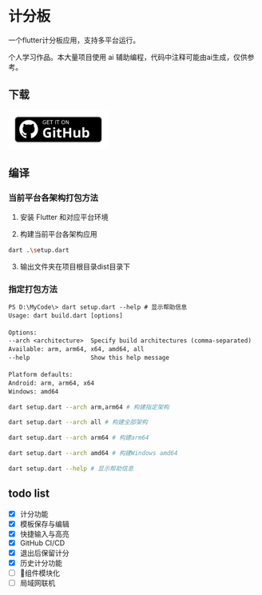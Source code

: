 # 计分板

一个flutter计分板应用，支持多平台运行。

个人学习作品。本大量项目使用 ai 辅助编程，代码中注释可能由ai生成，仅供参考。

## 下载

<a href="https://github.com/youzhiran/counters/releases"><img alt="Get it on GitHub" src="snapshots/get-it-on-github.svg" width="200px"/></a>


## 编译

### 当前平台各架构打包方法

1. 安装 Flutter 和对应平台环境

2. 构建当前平台各架构应用

  ```bash
  dart .\setup.dart
  ```

3. 输出文件夹在项目根目录dist目录下


### 指定打包方法


```txt
PS D:\MyCode\> dart setup.dart --help # 显示帮助信息
Usage: dart build.dart [options]

Options:
--arch <architecture>  Specify build architectures (comma-separated)
Available: arm, arm64, x64, amd64, all
--help                 Show this help message

Platform defaults:
Android: arm, arm64, x64
Windows: amd64
```



```bash
dart setup.dart --arch arm,arm64 # 构建指定架构
```

```bash
dart setup.dart --arch all # 构建全部架构
```

```bash
dart setup.dart --arch arm64 # 构建arm64
```

```bash
dart setup.dart --arch amd64 # 构建Windows amd64
```

```bash
dart setup.dart --help # 显示帮助信息
```

## todo list

- [x] 计分功能
- [x] 模板保存与编辑
- [x] 快捷输入与高亮
- [x] GitHub CI/CD
- [x] 退出后保留计分
- [x] 历史计分功能
- [ ] 🚧组件模块化
- [ ] 局域网联机
